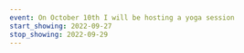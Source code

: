 ```yaml
---
event: On October 10th I will be hosting a yoga session
start_showing: 2022-09-27
stop_showing: 2022-09-29
---
```

